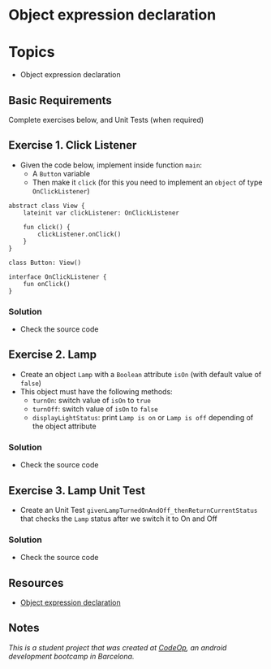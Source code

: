 
# Object expression declaration

# Topics
- Object expression declaration

## Basic Requirements

Complete exercises below, and Unit Tests (when required)

## Exercise 1. Click Listener

- Given the code below, implement inside function `main`:
  - A `Button` variable
  - Then make it `click` (for this you need to implement an `object` of type `OnClickListener`)

```
abstract class View {
    lateinit var clickListener: OnClickListener

    fun click() {
        clickListener.onClick()
    }
}

class Button: View()

interface OnClickListener {
    fun onClick()
}
```

### Solution

- Check the source code

## Exercise 2. Lamp

- Create an object `Lamp` with a `Boolean` attribute `isOn` (with default value of `false`)
- This object must have the following methods:
  - `turnOn`: switch value of `isOn` to `true`
  - `turnOff`: switch value of `isOn` to `false`
  - `displayLightStatus`: print `Lamp is on` or `Lamp is off` depending of the object attribute

### Solution

- Check the source code

## Exercise 3. Lamp Unit Test

- Create an Unit Test `givenLampTurnedOnAndOff_thenReturnCurrentStatus` that checks the `Lamp` status after we switch it to On and Off

### Solution

- Check the source code

## Resources

- [Object expression declaration](https://play.kotlinlang.org/byExample/03_special_classes/04_Object)

## Notes

_This is a student project that was created at [CodeOp](http://CodeOp.tech), an android development bootcamp in Barcelona._
